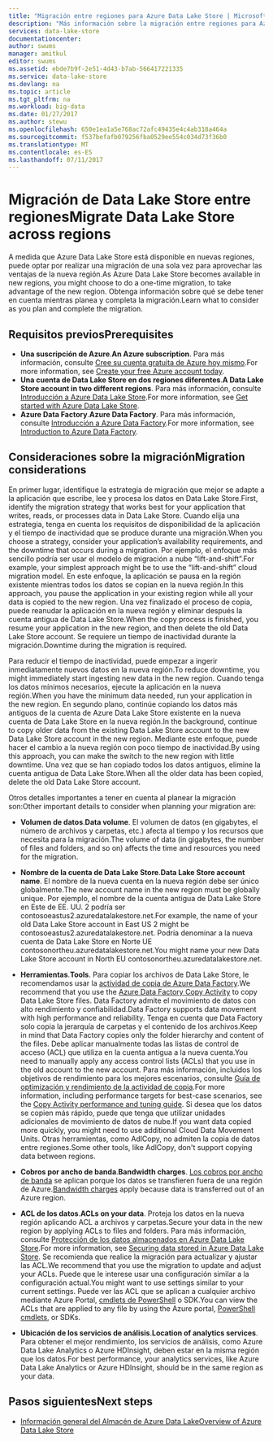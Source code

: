 ```yaml
---
title: "Migración entre regiones para Azure Data Lake Store | Microsoft Docs"
description: "Más información sobre la migración entre regiones para Azure Data Lake Store."
services: data-lake-store
documentationcenter: 
author: swums
manager: amitkul
editor: swums
ms.assetid: ebde7b9f-2e51-4d43-b7ab-566417221335
ms.service: data-lake-store
ms.devlang: na
ms.topic: article
ms.tgt_pltfrm: na
ms.workload: big-data
ms.date: 01/27/2017
ms.author: stewu
ms.openlocfilehash: 650e1ea1a5e768ac72afc49435e4c4ab318a464a
ms.sourcegitcommit: f537befafb079256fba0529ee554c034d73f36b0
ms.translationtype: MT
ms.contentlocale: es-ES
ms.lasthandoff: 07/11/2017
---
```

# <a name="migrate-data-lake-store-across-regions"></a><span data-ttu-id="694ae-103">Migración de Data Lake Store entre regiones</span><span class="sxs-lookup"><span data-stu-id="694ae-103">Migrate Data Lake Store across regions</span></span>

<span data-ttu-id="694ae-104">A medida que Azure Data Lake Store está disponible en nuevas regiones, puede optar por realizar una migración de una sola vez para aprovechar las ventajas de la nueva región.</span><span class="sxs-lookup"><span data-stu-id="694ae-104">As Azure Data Lake Store becomes available in new regions, you might choose to do a one-time migration, to take advantage of the new region.</span></span> <span data-ttu-id="694ae-105">Obtenga información sobre qué se debe tener en cuenta mientras planea y completa la migración.</span><span class="sxs-lookup"><span data-stu-id="694ae-105">Learn what to consider as you plan and complete the migration.</span></span>

## <a name="prerequisites"></a><span data-ttu-id="694ae-106">Requisitos previos</span><span class="sxs-lookup"><span data-stu-id="694ae-106">Prerequisites</span></span>

* <span data-ttu-id="694ae-107">**Una suscripción de Azure**.</span><span class="sxs-lookup"><span data-stu-id="694ae-107">**An Azure subscription**.</span></span> <span data-ttu-id="694ae-108">Para más información, consulte [Cree su cuenta gratuita de Azure hoy mismo](https://azure.microsoft.com/pricing/free-trial/).</span><span class="sxs-lookup"><span data-stu-id="694ae-108">For more information, see [Create your free Azure account today](https://azure.microsoft.com/pricing/free-trial/).</span></span>
* <span data-ttu-id="694ae-109">**Una cuenta de Data Lake Store en dos regiones diferentes**.</span><span class="sxs-lookup"><span data-stu-id="694ae-109">**A Data Lake Store account in two different regions**.</span></span> <span data-ttu-id="694ae-110">Para más información, consulte [Introducción a Azure Data Lake Store](data-lake-store-get-started-portal.md).</span><span class="sxs-lookup"><span data-stu-id="694ae-110">For more information, see [Get started with Azure Data Lake Store](data-lake-store-get-started-portal.md).</span></span>
* <span data-ttu-id="694ae-111">**Azure Data Factory**.</span><span class="sxs-lookup"><span data-stu-id="694ae-111">**Azure Data Factory**.</span></span> <span data-ttu-id="694ae-112">Para más información, consulte [Introducción a Azure Data Factory](../data-factory/data-factory-introduction.md).</span><span class="sxs-lookup"><span data-stu-id="694ae-112">For more information, see [Introduction to Azure Data Factory](../data-factory/data-factory-introduction.md).</span></span>


## <a name="migration-considerations"></a><span data-ttu-id="694ae-113">Consideraciones sobre la migración</span><span class="sxs-lookup"><span data-stu-id="694ae-113">Migration considerations</span></span>

<span data-ttu-id="694ae-114">En primer lugar, identifique la estrategia de migración que mejor se adapte a la aplicación que escribe, lee y procesa los datos en Data Lake Store.</span><span class="sxs-lookup"><span data-stu-id="694ae-114">First, identify the migration strategy that works best for your application that writes, reads, or processes data in Data Lake Store.</span></span> <span data-ttu-id="694ae-115">Cuando elija una estrategia, tenga en cuenta los requisitos de disponibilidad de la aplicación y el tiempo de inactividad que se produce durante una migración.</span><span class="sxs-lookup"><span data-stu-id="694ae-115">When you choose a strategy, consider your application’s availability requirements, and the downtime that occurs during a migration.</span></span> <span data-ttu-id="694ae-116">Por ejemplo, el enfoque más sencillo podría ser usar el modelo de migración a nube “lift-and-shift”.</span><span class="sxs-lookup"><span data-stu-id="694ae-116">For example, your simplest approach might be to use the “lift-and-shift” cloud migration model.</span></span> <span data-ttu-id="694ae-117">En este enfoque, la aplicación se pausa en la región existente mientras todos los datos se copian en la nueva región.</span><span class="sxs-lookup"><span data-stu-id="694ae-117">In this approach, you pause the application in your existing region while all your data is copied to the new region.</span></span> <span data-ttu-id="694ae-118">Una vez finalizado el proceso de copia, puede reanudar la aplicación en la nueva región y eliminar después la cuenta antigua de Data Lake Store.</span><span class="sxs-lookup"><span data-stu-id="694ae-118">When the copy process is finished, you resume your application in the new region, and then delete the old Data Lake Store account.</span></span> <span data-ttu-id="694ae-119">Se requiere un tiempo de inactividad durante la migración.</span><span class="sxs-lookup"><span data-stu-id="694ae-119">Downtime during the migration is required.</span></span>

<span data-ttu-id="694ae-120">Para reducir el tiempo de inactividad, puede empezar a ingerir inmediatamente nuevos datos en la nueva región.</span><span class="sxs-lookup"><span data-stu-id="694ae-120">To reduce downtime, you might immediately start ingesting new data in the new region.</span></span> <span data-ttu-id="694ae-121">Cuando tenga los datos mínimos necesarios, ejecute la aplicación en la nueva región.</span><span class="sxs-lookup"><span data-stu-id="694ae-121">When you have the minimum data needed, run your application in the new region.</span></span> <span data-ttu-id="694ae-122">En segundo plano, continúe copiando los datos más antiguos de la cuenta de Azure Data Lake Store existente en la nueva cuenta de Data Lake Store en la nueva región.</span><span class="sxs-lookup"><span data-stu-id="694ae-122">In the background, continue to copy older data from the existing Data Lake Store account to the new Data Lake Store account in the new region.</span></span> <span data-ttu-id="694ae-123">Mediante este enfoque, puede hacer el cambio a la nueva región con poco tiempo de inactividad.</span><span class="sxs-lookup"><span data-stu-id="694ae-123">By using this approach, you can make the switch to the new region with little downtime.</span></span> <span data-ttu-id="694ae-124">Una vez que se han copiado todos los datos antiguos, elimine la cuenta antigua de Data Lake Store.</span><span class="sxs-lookup"><span data-stu-id="694ae-124">When all the older data has been copied, delete the old Data Lake Store account.</span></span>

<span data-ttu-id="694ae-125">Otros detalles importantes a tener en cuenta al planear la migración son:</span><span class="sxs-lookup"><span data-stu-id="694ae-125">Other important details to consider when planning your migration are:</span></span>

* <span data-ttu-id="694ae-126">**Volumen de datos**.</span><span class="sxs-lookup"><span data-stu-id="694ae-126">**Data volume**.</span></span> <span data-ttu-id="694ae-127">El volumen de datos (en gigabytes, el número de archivos y carpetas, etc.) afecta al tiempo y los recursos que necesita para la migración.</span><span class="sxs-lookup"><span data-stu-id="694ae-127">The volume of data (in gigabytes, the number of files and folders, and so on) affects the time and resources you need for the migration.</span></span>

* <span data-ttu-id="694ae-128">**Nombre de la cuenta de Data Lake Store**.</span><span class="sxs-lookup"><span data-stu-id="694ae-128">**Data Lake Store account name**.</span></span> <span data-ttu-id="694ae-129">El nombre de la nueva cuenta en la nueva región debe ser único globalmente.</span><span class="sxs-lookup"><span data-stu-id="694ae-129">The new account name in the new region must be globally unique.</span></span> <span data-ttu-id="694ae-130">Por ejemplo, el nombre de la cuenta antigua de Data Lake Store en Este de EE. UU. 2 podría ser contosoeastus2.azuredatalakestore.net.</span><span class="sxs-lookup"><span data-stu-id="694ae-130">For example, the name of your old Data Lake Store account in East US 2 might be contosoeastus2.azuredatalakestore.net.</span></span> <span data-ttu-id="694ae-131">Podría denominar a la nueva cuenta de Data Lake Store en Norte UE contosonortheu.azuredatalakestore.net.</span><span class="sxs-lookup"><span data-stu-id="694ae-131">You might name your new Data Lake Store account in North EU contosonortheu.azuredatalakestore.net.</span></span>

* <span data-ttu-id="694ae-132">**Herramientas**.</span><span class="sxs-lookup"><span data-stu-id="694ae-132">**Tools**.</span></span> <span data-ttu-id="694ae-133">Para copiar los archivos de Data Lake Store, le recomendamos usar la [actividad de copia de Azure Data Factory](../data-factory/data-factory-azure-datalake-connector.md).</span><span class="sxs-lookup"><span data-stu-id="694ae-133">We recommend that you use the [Azure Data Factory Copy Activity](../data-factory/data-factory-azure-datalake-connector.md) to copy Data Lake Store files.</span></span> <span data-ttu-id="694ae-134">Data Factory admite el movimiento de datos con alto rendimiento y confiabilidad.</span><span class="sxs-lookup"><span data-stu-id="694ae-134">Data Factory supports data movement with high performance and reliability.</span></span> <span data-ttu-id="694ae-135">Tenga en cuenta que Data Factory solo copia la jerarquía de carpetas y el contenido de los archivos.</span><span class="sxs-lookup"><span data-stu-id="694ae-135">Keep in mind that Data Factory copies only the folder hierarchy and content of the files.</span></span> <span data-ttu-id="694ae-136">Debe aplicar manualmente todas las listas de control de acceso (ACL) que utiliza en la cuenta antigua a la nueva cuenta.</span><span class="sxs-lookup"><span data-stu-id="694ae-136">You need to manually apply any access control lists (ACLs) that you use in the old account to the new account.</span></span> <span data-ttu-id="694ae-137">Para más información, incluidos los objetivos de rendimiento para los mejores escenarios, consulte [Guía de optimización y rendimiento de la actividad de copia](../data-factory/data-factory-copy-activity-performance.md).</span><span class="sxs-lookup"><span data-stu-id="694ae-137">For more information, including performance targets for best-case scenarios, see the [Copy Activity performance and tuning guide](../data-factory/data-factory-copy-activity-performance.md).</span></span> <span data-ttu-id="694ae-138">Si desea que los datos se copien más rápido, puede que tenga que utilizar unidades adicionales de movimiento de datos de nube.</span><span class="sxs-lookup"><span data-stu-id="694ae-138">If you want data copied more quickly, you might need to use additional Cloud Data Movement Units.</span></span> <span data-ttu-id="694ae-139">Otras herramientas, como AdlCopy, no admiten la copia de datos entre regiones.</span><span class="sxs-lookup"><span data-stu-id="694ae-139">Some other tools, like AdlCopy, don't support copying data between regions.</span></span>  

* <span data-ttu-id="694ae-140">**Cobros por ancho de banda**.</span><span class="sxs-lookup"><span data-stu-id="694ae-140">**Bandwidth charges**.</span></span> <span data-ttu-id="694ae-141">[Los cobros por ancho de banda](https://azure.microsoft.com/en-us/pricing/details/bandwidth/) se aplican porque los datos se transfieren fuera de una región de Azure.</span><span class="sxs-lookup"><span data-stu-id="694ae-141">[Bandwidth charges](https://azure.microsoft.com/en-us/pricing/details/bandwidth/) apply because data is transferred out of an Azure region.</span></span>

* <span data-ttu-id="694ae-142">**ACL de los datos**.</span><span class="sxs-lookup"><span data-stu-id="694ae-142">**ACLs on your data**.</span></span> <span data-ttu-id="694ae-143">Proteja los datos en la nueva región aplicando ACL a archivos y carpetas.</span><span class="sxs-lookup"><span data-stu-id="694ae-143">Secure your data in the new region by applying ACLs to files and folders.</span></span> <span data-ttu-id="694ae-144">Para más información, consulte [Protección de los datos almacenados en Azure Data Lake Store](data-lake-store-secure-data.md).</span><span class="sxs-lookup"><span data-stu-id="694ae-144">For more information, see [Securing data stored in Azure Data Lake Store](data-lake-store-secure-data.md).</span></span> <span data-ttu-id="694ae-145">Se recomienda que realice la migración para actualizar y ajustar las ACL.</span><span class="sxs-lookup"><span data-stu-id="694ae-145">We recommend that you use the migration to update and adjust your ACLs.</span></span> <span data-ttu-id="694ae-146">Puede que le interese usar una configuración similar a la configuración actual.</span><span class="sxs-lookup"><span data-stu-id="694ae-146">You might want to use settings similar to your current settings.</span></span> <span data-ttu-id="694ae-147">Puede ver las ACL que se aplican a cualquier archivo mediante Azure Portal, [cmdlets de PowerShell](/powershell/module/azurerm.datalakestore/get-azurermdatalakestoreitempermission) o SDK.</span><span class="sxs-lookup"><span data-stu-id="694ae-147">You can view the ACLs that are applied to any file by using the Azure portal, [PowerShell cmdlets](/powershell/module/azurerm.datalakestore/get-azurermdatalakestoreitempermission), or SDKs.</span></span>  

* <span data-ttu-id="694ae-148">**Ubicación de los servicios de análisis**.</span><span class="sxs-lookup"><span data-stu-id="694ae-148">**Location of analytics services**.</span></span> <span data-ttu-id="694ae-149">Para obtener el mejor rendimiento, los servicios de análisis, como Azure Data Lake Analytics o Azure HDInsight, deben estar en la misma región que los datos.</span><span class="sxs-lookup"><span data-stu-id="694ae-149">For best performance, your analytics services, like Azure Data Lake Analytics or Azure HDInsight, should be in the same region as your data.</span></span>  

## <a name="next-steps"></a><span data-ttu-id="694ae-150">Pasos siguientes</span><span class="sxs-lookup"><span data-stu-id="694ae-150">Next steps</span></span>
* [<span data-ttu-id="694ae-151">Información general del Almacén de Azure Data Lake</span><span class="sxs-lookup"><span data-stu-id="694ae-151">Overview of Azure Data Lake Store</span></span>](data-lake-store-overview.md)
